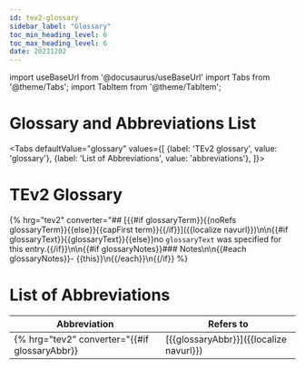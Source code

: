 ```yaml
---
id: tev2-glossary
sidebar_label: "Glossary"
toc_min_heading_level: 6
toc_max_heading_level: 6
date: 20231202
---
```

import useBaseUrl from '@docusaurus/useBaseUrl'
import Tabs from '@theme/Tabs';
import TabItem from '@theme/TabItem';

# Glossary and Abbreviations List

<Tabs
  defaultValue="glossary"
  values={[
    {label: 'TEv2 glossary',               value: 'glossary'},
    {label: 'List of Abbreviations',       value: 'abbreviations'},
  ]}>

<TabItem value="glossary">

# TEv2 Glossary

{% hrg="tev2" converter="## [{{#if glossaryTerm}}{{noRefs glossaryTerm}}{{else}}{{capFirst term}}{{/if}}]({{localize navurl}})\n\n{{#if glossaryText}}{{glossaryText}}{{else}}no `glossaryText` was specified for this entry.{{/if}}\n\n{{#if glossaryNotes}}### Notes\n\n{{#each glossaryNotes}}- {{this}}\n{{/each}}\n{{/if}} %}

</TabItem>

<TabItem value="abbreviations">

# List of Abbreviations

| Abbreviation | Refers to |
| ------------ | --------- |
{% hrg="tev2" converter="{{#if glossaryAbbr}}| [{{glossaryAbbr}}]({{localize navurl}}) | [{{#if glossaryTerm}}{{glossaryTerm}}{{else}}{{capFirst term}}{{/if}}]({{termid}}@) |\n{{/if}}" sorter="{{glossaryAbbr}}" %}

</TabItem>

</Tabs>
